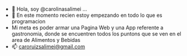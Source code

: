 - 👋 Hola, soy @carolinasalimei ...
- 🌱 En este momento recien estoy empezando en todo lo que es programacion  
-    Mi meta es poder armar una Pagina Web y una App referente a gastronomia, donde se encuentren todos los puntons que se ven en el area de Alimentos y Bebidas
- 📫 caroruizsalimei@gmail.com


